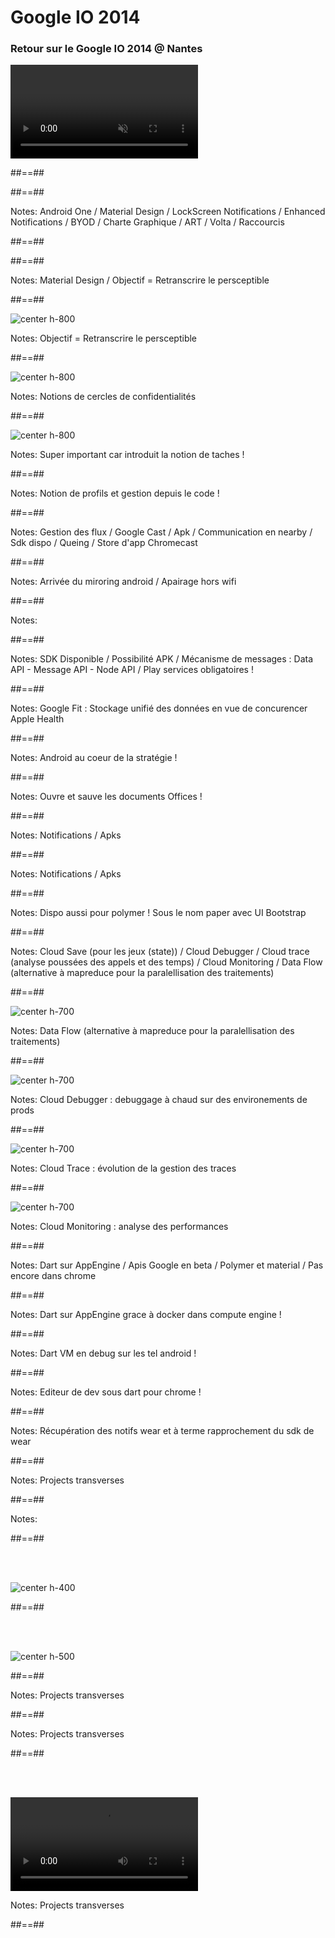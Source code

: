 <!-- .slide: class="first-slide" -->

# **Google IO 2014**

### Retour sur le Google IO 2014 @ **Nantes**


<video id="remoteVideo" autoplay="autoplay" muted="true"></video> 

##==##

<!-- .slide: data-background="assets/images/Google-io.png" data-state="hidefooter" class="transition" -->

##==##


<!-- .slide: data-background="assets/images/android_L.jpg" data-state="hidefooter" class="transition" -->

Notes: 
Android One / Material Design / LockScreen Notifications / Enhanced Notifications / BYOD / Charte Graphique / ART / Volta / Raccourcis


##==##

<!-- .slide: data-background="assets/images/android_l_preview.jpg" data-state="hidefooter" class="transition" -->


##==##

<!-- .slide: data-background="assets/images/google-android-l-material-design.png" data-state="hidefooter" class="transition" -->


Notes: 
Material Design / Objectif = Retranscrire le persceptible

##==##


<!-- .slide: data-background="white" data-state="hidefooter" class="transition" -->

![center h-800](assets/images/ThemeColors.png)


Notes: 
Objectif = Retranscrire le persceptible

##==##

<!-- .slide: data-background="#000" data-state="hidefooter" class="transition" -->

![center h-800](assets/images/Android-L-Lockscreen-PIN.png)

Notes: 
Notions de cercles de confidentialités

##==##

<!-- .slide: data-background="#000" data-state="hidefooter" class="transition" -->

![center h-800](assets/images/android_chrome_shortcuts.png)

Notes:
Super important car introduit la notion de taches !

##==##


<!-- .slide: data-background="assets/images/batteryUsage.jpg" data-state="hidefooter" class="transition" -->

 
Notes: 
Notion de profils et gestion depuis le code ! 

##==##


<!-- .slide: data-background="assets/images/android_tv.png" data-state="hidefooter" class="transition" -->

Notes: 
Gestion des flux / Google Cast / Apk / Communication en nearby / Sdk dispo / Queing / Store d'app Chromecast

##==##


<!-- .slide: data-background="assets/images/chromecast-1312.jpg" data-state="hidefooter" class="transition" -->

Notes: 
Arrivée du miroring android / Apairage hors wifi

##==##


<!-- .slide: data-background="assets/images/android_auto.jpg" data-state="hidefooter" class="transition" -->

Notes: 


##==##


<!-- .slide: data-background="assets/images/moto_360.jpg" data-state="hidefooter" class="transition" -->

Notes: 
SDK Disponible / Possibilité APK / Mécanisme de messages  : Data API - Message API - Node API / Play services obligatoires ! 

##==##


<!-- .slide: data-background="assets/images/google-fit.jpg" data-state="hidefooter" class="transition" -->

Notes: 
Google Fit : Stockage unifié des données en vue de concurencer Apple Health


##==##

<!-- .slide: data-background="assets/images/android_centric.png" data-state="hidefooter" class="transition" -->

Notes: 
Android au coeur de la stratégie ! 


##==##


<!-- .slide: data-background="assets/images/google_drive.jpg" data-state="hidefooter" class="transition" -->

Notes:
Ouvre et sauve les documents Offices !



##==##


<!-- .slide: data-background="assets/images/chrome_os.jpg" data-state="hidefooter" class="transition" -->

Notes: 
Notifications / Apks

##==##

<!-- .slide: data-background="assets/images/chrome_os_apk_3.png" data-state="hidefooter" class="transition" -->

Notes: 
Notifications / Apks

##==##


<!-- .slide: data-background="assets/images/material_design.png" data-state="hidefooter" class="transition" -->

Notes:
Dispo aussi pour polymer ! Sous le nom paper avec UI Bootstrap

##==##

<!-- .slide: data-background="assets/images/cloudplatform_verticallockup.png" data-state="hidefooter" class="transition" -->

Notes:
Cloud Save (pour les jeux (state)) / Cloud Debugger / Cloud trace (analyse poussées des appels et des temps) / Cloud Monitoring / Data Flow (alternative à mapreduce pour la paralellisation des traitements)

##==##

<!-- .slide: data-background="#232422" data-state="hidefooter" class="transition" -->

![center h-700](assets/images/DataFlow1.png)

Notes:
Data Flow (alternative à mapreduce pour la paralellisation des traitements)

##==##

<!-- .slide: data-background="#fff" data-state="hidefooter" class="transition" -->

![center h-700](assets/images/cloud_debugger.png)

Notes:
Cloud Debugger : debuggage à chaud sur des environements de prods

##==##

<!-- .slide: data-background="#fff" data-state="hidefooter" class="transition" -->

![center h-700](assets/images/cloud_trace.png)

Notes:
Cloud Trace : évolution de la gestion des traces

##==##

<!-- .slide: data-background="#fff" data-state="hidefooter" class="transition" -->

![center h-700](assets/images/cloud_monitoring.png)

Notes:
Cloud Monitoring : analyse des performances

##==##

<!-- .slide: data-background="assets/images/dart.jpg" data-state="hidefooter" class="transition" -->

Notes:
Dart sur AppEngine / Apis Google en beta / Polymer et material / Pas encore dans chrome

##==##

<!-- .slide: data-background="assets/images/dart_docker.png" data-state="hidefooter" class="transition" -->

Notes:
Dart sur AppEngine grace à docker dans compute engine ! 

##==##

<!-- .slide: data-background="assets/images/dart_phone.jpg" data-state="hidefooter" class="transition" -->

Notes:
Dart VM en debug sur les tel android !

##==##

<!-- .slide: data-background="assets/images/spark.png" data-state="hidefooter" class="transition" -->

Notes:
Editeur de dev sous dart pour chrome !

##==##

<!-- .slide: data-background="assets/images/glass.jpg" data-state="hidefooter" class="transition" -->

Notes: 
Récupération des notifs wear et à terme rapprochement du sdk de wear

##==##


<!-- .slide: data-background="assets/images/atap.jpg" data-state="hidefooter" class="transition" -->

Notes:
Projects transverses

##==##


<!-- .slide: data-background="assets/images/tango.png" data-state="hidefooter" class="transition" -->

Notes:


##==##

<!-- .slide: data-background="#000" data-state="hidefooter" class="transition" -->

<br><br>

![center h-400](assets/images/tango_stares.jpg)

##==##


<!-- .slide: data-background="#000" data-state="hidefooter" class="transition" -->

<br><br>

![center h-500](assets/images/roomtango.png)

##==##


<!-- .slide: data-background="assets/images/ara.jpg" data-state="hidefooter" class="transition" -->

Notes:
Projects transverses

##==##

<!-- .slide: data-background="assets/images/duet.jpg" data-state="hidefooter" class="transition" -->

Notes:
Projects transverses


##==##


<!-- .slide: data-background="#000" data-state="hidefooter" class="transition" -->

<br><br>

<video src="assets/videos/spotlight.mp4" controls></video>

Notes:
Projects transverses

##==##


<!-- .slide: data-background="assets/images/thank-you.jpg" data-state="hidefooter" class="transition" -->

